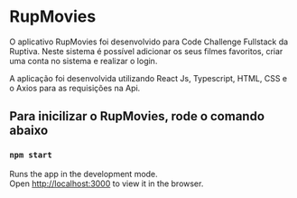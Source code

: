 # RupMovies

O aplicativo RupMovies foi desenvolvido para Code Challenge Fullstack da Ruptiva. Neste sistema é possível adicionar os seus filmes favoritos, criar uma conta no sistema e realizar o login.

A aplicação foi desenvolvida utilizando React Js, Typescript, HTML, CSS e o Axios para as requisições na Api.

## Para inicilizar o RupMovies, rode o comando abaixo

### `npm start`

Runs the app in the development mode.<br />
Open [http://localhost:3000](http://localhost:3000) to view it in the browser.
